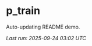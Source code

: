 # p_train

Auto-updating README demo.

<!--START_SECTION:status-->
_Last run: 2025-09-24 03:02 UTC_
<!--END_SECTION:status-->












































































































































































































































































































































































































































































































































































































































































































































